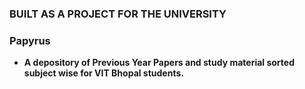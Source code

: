 ### BUILT AS A PROJECT FOR THE UNIVERSITY  
### Papyrus 
- **A depository of Previous Year Papers and study material sorted subject wise for VIT Bhopal students.**
